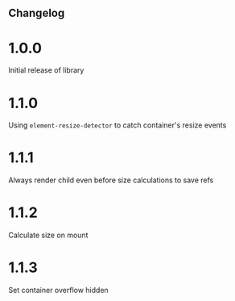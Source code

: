Changelog
------------

# 1.0.0
Initial release of library

# 1.1.0
Using `element-resize-detector` to catch container's resize events

# 1.1.1
Always render child even before size calculations to save refs

# 1.1.2
Calculate size on mount

# 1.1.3
Set container overflow hidden
